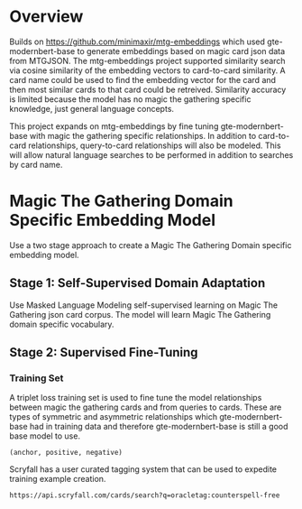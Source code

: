 # Overview

Builds on https://github.com/minimaxir/mtg-embeddings which used gte-modernbert-base to generate embeddings based on magic card json data from MTGJSON. The mtg-embeddings project supported similarity search via cosine similarity of the embedding vectors to card-to-card similarity. A card name could be used to find the embedding vector for the card and then most similar cards to that card could be retreived. Similarity accuracy is limited because the model has no magic the gathering specific knowledge, just general language concepts. 

This project expands on mtg-embeddings by fine tuning gte-modernbert-base with magic the gathering specific relationships. In addition to card-to-card relationships, query-to-card relationships will also be modeled. This will allow natural language searches to be performed in addition to searches by card name.

# Magic The Gathering Domain Specific Embedding Model

Use a two stage approach to create a Magic The Gathering Domain specific embedding model. 

## Stage 1: Self-Supervised Domain Adaptation

Use Masked Language Modeling self-supervised learning on Magic The Gathering json card corpus. The model will learn Magic The Gathering domain specific vocabulary.

## Stage 2: Supervised Fine-Tuning

### Training Set

A triplet loss training set is used to fine tune the model relationships between magic the gathering cards and from queries to cards. These are types of symmetric and asymmetric relationships which gte-modernbert-base had in training data and therefore gte-modernbert-base is still a good base model to use.

`(anchor, positive, negative)`

Scryfall has a user curated tagging system that can be used to expedite training example creation. 

`https://api.scryfall.com/cards/search?q=oracletag:counterspell-free`

